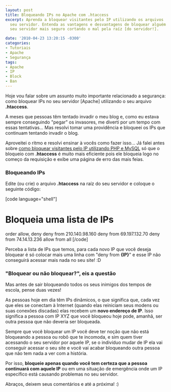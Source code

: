 ```yaml
---
layout: post
title: Bloqueando IPs no Apache com .htaccess
excerpt: Aprenda a bloquear visitantes pelo IP utilizando os arquivos .htaccess do
  seu servidor. Entenda as vantagens e desvantagens de bloquear alguém pelo IP e deixe
  seu servidor mais seguro cortando o mal pela raíz [do servidor!].

date: '2010-04-23 13:20:15 -0300'
categories:
- Tutoriais
- Apache
- Segurança
tags:
- Apache
- IP
- Block
- Ban
---
```

Hoje vou falar sobre um assunto muito importante relacionado a segurança: como bloquear IPs no seu servidor [Apache] utilizando o seu arquivo <strong>.htaccess</strong>.

A meses que pessoas têm tentado invadir o meu blog e, como eu estava sempre conseguindo "pegar" os invasores, me diverti por um tempo com essas tentativas... Mas resolvi tomar uma providência e bloqueei os IPs que continuam tentando invadir o blog.

Aproveitei o ritmo e resolvi ensinar à vocês como fazer isso... Já falei antes sobre <a href="/bloqueando-visitantes-pelo-ip-com-mysql-e-php" title="Bloqueando visitantes pelo IP com MySQL e PHP">como bloquear visitantes pelo IP utilizando PHP e MySQL</a> só que o bloqueio com <strong>.htaccess</strong> é muito mais eficiente pois ele bloqueia logo no começo da requisição e exibe uma página de erro das mais feias.

<h3>Bloqueando IPs</h3>
Edite (ou crie) o arquivo <strong>.htaccess</strong> na raíz do seu servidor e coloque o seguinte código:


[code language="shell"]
# Bloqueia uma lista de IPs
order allow, deny
deny from 210.140.98.160
deny from 69.197.132.70
deny from 74.14.13.236
allow from all
[/code]

Perceba a lista de IPs que temos, para cada novo IP que você deseja bloquear é só colocar mais uma linha com "deny from <strong>{IP}</strong>" e esse IP não conseguirá acessar mais nada no seu site! :D

<h3>"Bloquear ou não bloquear?", eis a questão</h3>
Mas antes de sair bloqueando todos os seus inimigos dos tempos de escola, pense duas vezes!

As pessoas hoje em dia têm IPs dinâmicos, o que significa que, cada vez que eles se conectam à Internet (quando elas reiniciam seus modens ou suas conexões discadas) elas recebem um <strong>novo endereço de IP</strong>. Isso significa a pessoa com IP XYZ que você bloqueou hoje pode, amanhã, ser outra pessoa que não deveria ser bloqueada.

Sempre que você bloquear um IP você deve ter noção que não está bloqueando a pessoa ou robô que te incomoda, e sim quem tiver acessando o seu servidor por aquele IP, se o indivíduo mudar de IP ela vai conseguir acessar o seu site e você vai acabar bloqueando outra pessoa que não tem nada a ver com a história.

Por isso, <strong>bloqueie apenas quando você tem certeza que a pessoa continuará com aquele IP</strong> ou em uma situação de emergência onde um IP específico está causando problemas no seu servidor.

Abraços, deixem seus comentários e até a próxima! :)

